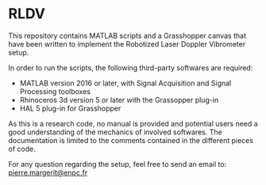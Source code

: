 # RLDV

This repository contains MATLAB scripts and a Grasshopper canvas that have been written to implement the Robotized Laser Doppler Vibrometer setup.

In order to run the scripts, the following third-party softwares are required:

- MATLAB version 2016 or later, with Signal Acquisition and Signal Processing toolboxes
- Rhinoceros 3d version 5 or later with the Grassopper plug-in
- HAL 5 plug-in for Grasshopper

As this is a research code, no manual is provided and potential users need a good understanding of the mechanics of involved softwares. The documentation is limited to the comments contained in the different pieces of code.

For any question regarding the setup, feel free to send an email to: pierre.margerit@enpc.fr

